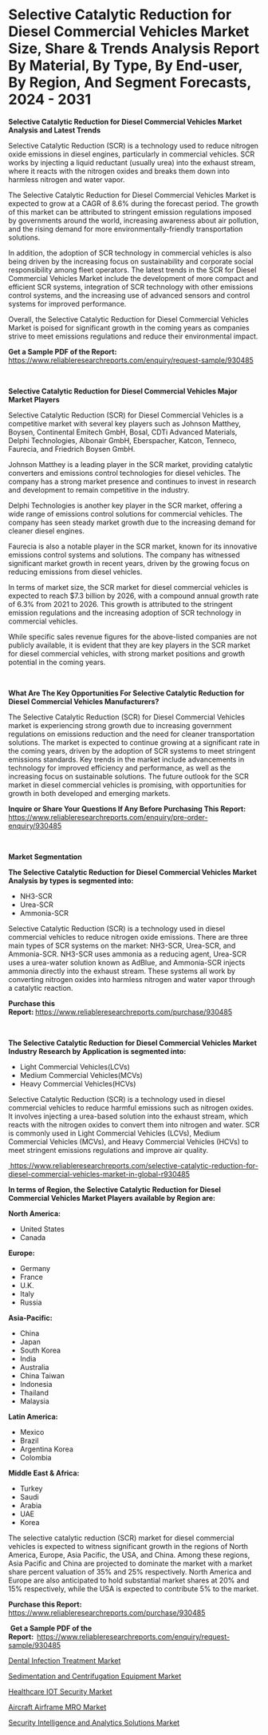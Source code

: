 <p><h1>Selective Catalytic Reduction for Diesel Commercial Vehicles Market Size, Share & Trends Analysis Report By Material, By Type, By End-user, By Region, And Segment Forecasts, 2024 - 2031</h1></p><p><strong>Selective Catalytic Reduction for Diesel Commercial Vehicles Market Analysis and Latest Trends</strong></p>
<p><p>Selective Catalytic Reduction (SCR) is a technology used to reduce nitrogen oxide emissions in diesel engines, particularly in commercial vehicles. SCR works by injecting a liquid reductant (usually urea) into the exhaust stream, where it reacts with the nitrogen oxides and breaks them down into harmless nitrogen and water vapor.</p><p>The Selective Catalytic Reduction for Diesel Commercial Vehicles Market is expected to grow at a CAGR of 8.6% during the forecast period. The growth of this market can be attributed to stringent emission regulations imposed by governments around the world, increasing awareness about air pollution, and the rising demand for more environmentally-friendly transportation solutions.</p><p>In addition, the adoption of SCR technology in commercial vehicles is also being driven by the increasing focus on sustainability and corporate social responsibility among fleet operators. The latest trends in the SCR for Diesel Commercial Vehicles Market include the development of more compact and efficient SCR systems, integration of SCR technology with other emissions control systems, and the increasing use of advanced sensors and control systems for improved performance.</p><p>Overall, the Selective Catalytic Reduction for Diesel Commercial Vehicles Market is poised for significant growth in the coming years as companies strive to meet emissions regulations and reduce their environmental impact.</p></p>
<p><strong>Get a Sample PDF of the Report:&nbsp;</strong> <a href="https://www.reliableresearchreports.com/enquiry/request-sample/930485">https://www.reliableresearchreports.com/enquiry/request-sample/930485</a></p>
<p>&nbsp;</p>
<p><strong>Selective Catalytic Reduction for Diesel Commercial Vehicles Major Market Players</strong></p>
<p><p>Selective Catalytic Reduction (SCR) for Diesel Commercial Vehicles is a competitive market with several key players such as Johnson Matthey, Boysen, Continental Emitech GmbH, Bosal, CDTi Advanced Materials, Delphi Technologies, Albonair GmbH, Eberspacher, Katcon, Tenneco, Faurecia, and Friedrich Boysen GmbH. </p><p>Johnson Matthey is a leading player in the SCR market, providing catalytic converters and emissions control technologies for diesel vehicles. The company has a strong market presence and continues to invest in research and development to remain competitive in the industry.</p><p>Delphi Technologies is another key player in the SCR market, offering a wide range of emissions control solutions for commercial vehicles. The company has seen steady market growth due to the increasing demand for cleaner diesel engines.</p><p>Faurecia is also a notable player in the SCR market, known for its innovative emissions control systems and solutions. The company has witnessed significant market growth in recent years, driven by the growing focus on reducing emissions from diesel vehicles.</p><p>In terms of market size, the SCR market for diesel commercial vehicles is expected to reach $7.3 billion by 2026, with a compound annual growth rate of 6.3% from 2021 to 2026. This growth is attributed to the stringent emission regulations and the increasing adoption of SCR technology in commercial vehicles.</p><p>While specific sales revenue figures for the above-listed companies are not publicly available, it is evident that they are key players in the SCR market for diesel commercial vehicles, with strong market positions and growth potential in the coming years.</p></p>
<p>&nbsp;</p>
<p><strong>What Are The Key Opportunities For Selective Catalytic Reduction for Diesel Commercial Vehicles Manufacturers?</strong></p>
<p><p>The Selective Catalytic Reduction (SCR) for Diesel Commercial Vehicles market is experiencing strong growth due to increasing government regulations on emissions reduction and the need for cleaner transportation solutions. The market is expected to continue growing at a significant rate in the coming years, driven by the adoption of SCR systems to meet stringent emissions standards. Key trends in the market include advancements in technology for improved efficiency and performance, as well as the increasing focus on sustainable solutions. The future outlook for the SCR market in diesel commercial vehicles is promising, with opportunities for growth in both developed and emerging markets.</p></p>
<p><strong>Inquire or Share Your Questions If Any Before Purchasing This Report:</strong> <a href="https://www.reliableresearchreports.com/enquiry/pre-order-enquiry/930485">https://www.reliableresearchreports.com/enquiry/pre-order-enquiry/930485</a></p>
<p>&nbsp;</p>
<p><strong>Market Segmentation</strong></p>
<p><strong>The Selective Catalytic Reduction for Diesel Commercial Vehicles Market Analysis by types is segmented into:</strong></p>
<p><ul><li>NH3-SCR</li><li>Urea-SCR</li><li>Ammonia-SCR</li></ul></p>
<p><p>Selective Catalytic Reduction (SCR) is a technology used in diesel commercial vehicles to reduce nitrogen oxide emissions. There are three main types of SCR systems on the market: NH3-SCR, Urea-SCR, and Ammonia-SCR. NH3-SCR uses ammonia as a reducing agent, Urea-SCR uses a urea-water solution known as AdBlue, and Ammonia-SCR injects ammonia directly into the exhaust stream. These systems all work by converting nitrogen oxides into harmless nitrogen and water vapor through a catalytic reaction.</p></p>
<p><strong>Purchase this Report:&nbsp;</strong><a href="https://www.reliableresearchreports.com/purchase/930485">https://www.reliableresearchreports.com/purchase/930485</a></p>
<p>&nbsp;</p>
<p><strong>The Selective Catalytic Reduction for Diesel Commercial Vehicles Market Industry Research by Application is segmented into:</strong></p>
<p><ul><li>Light Commercial Vehicles(LCVs)</li><li>Medium Commercial Vehicles(MCVs)</li><li>Heavy Commercial Vehicles(HCVs)</li></ul></p>
<p><p>Selective Catalytic Reduction (SCR) is a technology used in diesel commercial vehicles to reduce harmful emissions such as nitrogen oxides. It involves injecting a urea-based solution into the exhaust stream, which reacts with the nitrogen oxides to convert them into nitrogen and water. SCR is commonly used in Light Commercial Vehicles (LCVs), Medium Commercial Vehicles (MCVs), and Heavy Commercial Vehicles (HCVs) to meet stringent emissions regulations and improve air quality.</p></p>
<p><a href="https://www.reliableresearchreports.com/selective-catalytic-reduction-for-diesel-commercial-vehicles-market-in-global-r930485">&nbsp;https://www.reliableresearchreports.com/selective-catalytic-reduction-for-diesel-commercial-vehicles-market-in-global-r930485</a></p>
<p><strong>In terms of Region, the Selective Catalytic Reduction for Diesel Commercial Vehicles Market Players available by Region are:</strong></p>
<p>
    <p> <strong> North America: </strong>
        <ul>
            <li>United States</li>
            <li>Canada</li>
        </ul>
        </p> 
    <p> <strong> Europe: </strong>
        <ul>
            <li>Germany</li>
            <li>France</li>
            <li>U.K.</li>
            <li>Italy</li>
            <li>Russia</li>
        </ul>
        </p> 
    <p> <strong> Asia-Pacific: </strong>
        <ul>
            <li>China</li>
            <li>Japan</li>
            <li>South Korea</li>
            <li>India</li>
            <li>Australia</li>
            <li>China Taiwan</li>
            <li>Indonesia</li>
            <li>Thailand</li>
            <li>Malaysia</li>
        </ul>
        </p> 
    <p> <strong> Latin America: </strong>
        <ul>
            <li>Mexico</li>
            <li>Brazil</li>
            <li>Argentina Korea</li>
            <li>Colombia</li>
        </ul>
        </p> 
    <p> <strong> Middle East & Africa: </strong>
        <ul>
            <li>Turkey</li>
            <li>Saudi</li>
            <li>Arabia</li>
            <li>UAE</li>
            <li>Korea</li>
        </ul>
    </p>
    </p>
<p><p>The selective catalytic reduction (SCR) market for diesel commercial vehicles is expected to witness significant growth in the regions of North America, Europe, Asia Pacific, the USA, and China. Among these regions, Asia Pacific and China are projected to dominate the market with a market share percent valuation of 35% and 25% respectively. North America and Europe are also anticipated to hold substantial market shares at 20% and 15% respectively, while the USA is expected to contribute 5% to the market.</p></p>
<p><strong>Purchase this Report: </strong><a href="https://www.reliableresearchreports.com/purchase/930485">https://www.reliableresearchreports.com/purchase/930485</a></p>
<p>&nbsp;<strong>Get a Sample PDF of the Report:&nbsp;&nbsp;</strong><a href="https://www.reliableresearchreports.com/enquiry/request-sample/930485">https://www.reliableresearchreports.com/enquiry/request-sample/930485</a></p>
<p><strong></strong></p>
<p><p><a href="https://medium.com/@clarenceuvalis67867/exploring-dental-infection-treatment-market-dynamics-revenue-analysis-and-growth-projections-in-474615a17e1c">Dental Infection Treatment Market</a></p><p><a href="https://github.com/nathandecarvalho/Market-Research-Report-List-5/blob/main/sedimentation-and-centrifugation-equipment-market.md">Sedimentation and Centrifugation Equipment Market</a></p><p><a href="https://medium.com/@samantha.welch56767/healthcare-iot-security-market-a-global-and-regional-analysis-focus-on-end-user-product-and-93e852cfc641">Healthcare IOT Security Market</a></p><p><a href="https://medium.com/@liam.mcgrath5645/aircraft-airframe-mro-market-research-report-exploring-market-size-and-revenue-analysis-for-5f4e343e1fde">Aircraft Airframe MRO Market</a></p><p><a href="https://github.com/julyju69/Market-Research-Report-List-5/blob/main/security-intelligence-and-analytics-solutions-market.md">Security Intelligence and Analytics Solutions Market</a></p></p>